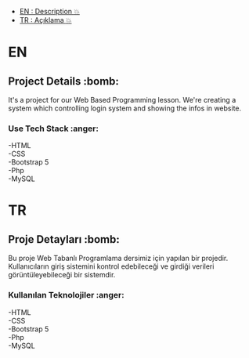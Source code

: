 - [EN : Description :boom:](#en)  
- [TR : Açıklama :boom:](#tr)


# EN

<h2> Project Details :bomb: </h2>
It's a project for our Web Based Programming lesson. We're creating a system which controlling login system and showing the infos in website. <br>


<h3> Use Tech Stack :anger: </h3>
-HTML <br>
-CSS <br>
-Bootstrap 5 <br>
-Php <br>
-MySQL <br>

# TR

<h2> Proje Detayları :bomb: </h2>
Bu proje Web Tabanlı Programlama dersimiz için yapılan bir projedir. Kullanıcıların giriş sistemini kontrol edebileceği ve girdiği verileri görüntüleyebileceği bir sistemdir. <br>


<h3> Kullanılan Teknolojiler :anger: </h3>
-HTML <br>
-CSS <br>
-Bootstrap 5 <br>
-Php <br>
-MySQL <br>
